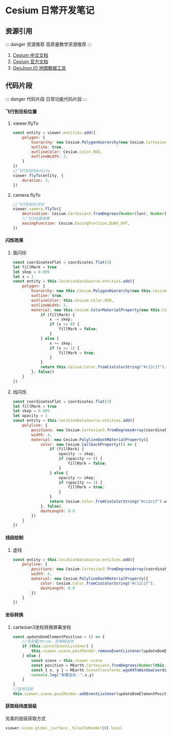 # Cesium 日常开发笔记

## 资源引用

::: danger 资源推荐
高质量教学资源推荐
:::

1. [Cesium 中文文档](http://cesium.cnzyr.com/pages/GeographicTilingScheme.html?classFilter=GeographicTilingScheme)
2. [Cesium 官方文档](https://cesium.com/learn/cesiumjs/ref-doc/Entity.html)
3. [GeoJson.IO 地图数据工具](https://geojson.io/)



## 代码片段

::: danger 代码片段
日常功能代码片段
:::

#### 飞行到目标位置

1. viewer.flyTo

   ```js
   const entity = viewer.entities.add({
       polygon: {
           hierarchy: new Cesium.PolygonHierarchy(new Cesium.Cartesian3.fromDegreesArray(cartesian3s)),
           outline: true,
           outlineColor: Cesium.Color.RED,
           outlineWidth: 2,
       }
   })
   //飞行到目标entity
   viewer.flyTo(entity, {
       duration: 3,
   })
   ```

   

2. camera.flyTo

   ```js
   //飞行到目标点位
   viewer.camera.flyTo({
       destination: Cesium.Cartesian3.fromDegrees(Number(lon), Number(lat), Number(height)),
       //飞行动画效果
       easingFunction: Cesium.EasingFunction.QUAD_OUT,
   })
   ```

   



#### 闪烁效果

1. 面闪烁

   ```js
   const coordinatesFlat = coordinates.flat(3)
   let fillMark = true
   let skep = 0.005
   let x = 1
   const entity = this.locationDataSource.entities.add({
       polygon: {
           hierarchy: new this.Cesium.PolygonHierarchy(new this.Cesium.Cartesian3.fromDegreesArray(coordinatesFlat)),
           outline: true,
           outlineColor: this.Cesium.Color.RED,
           outlineWidth: 2,
           material: new this.Cesium.ColorMaterialProperty(new this.Cesium.CallbackProperty(() => {
               if (fillMark) {
                   x -= skep;
                   if (x <= 0) {
                       fillMark = false;
                   }
               } else {
                   x += skep;
                   if (x >= 1) {
                       fillMark = true;
                   }
               }
               return this.Cesium.Color.fromCssColorString("#c12c1f").withAlpha(x);
           }, false))
       }
   })
   ```

   

2. 线闪烁

   ```js
   const coordinatesFlat = coordinates.flat(3)
   let fillMark = true
   let skep = 0.005
   let opacity = 1
   const entity = this.locationDataSource.entities.add({
       polyline: {
           positions: new Cesium.Cartesian3.fromDegreesArray(coordinatesFlat),
           width: 4,
           material: new Cesium.PolylineDashMaterialProperty({
               color: new Cesium.CallbackProperty(() => {
                   if (fillMark) {
                       opacity -= skep;
                       if (opacity <= 0) {
                           fillMark = false;
                       }
                   } else {
                       opacity += skep;
                       if (opacity >= 1) {
                           fillMark = true;
                       }
                   }
                   return Cesium.Color.fromCssColorString("#c12c1f").withAlpha(opacity);
               }, false),
               dashLength: 8.0
           })
       }
   })
   ```

   



#### 线段绘制

1. 虚线

   ```js
   const entity = this.locationDataSource.entities.add({
       polyline: {
           positions: new Cesium.Cartesian3.fromDegreesArray(coordinates),
           width: 4,
           material: new Cesium.PolylineDashMaterialProperty({
               color: Cesium.Color.fromCssColorString("#c12c1f"),
               dashLength: 8.0
           })
       }
   })
   ```

   



#### 坐标转换

1. cartesian3坐标转换屏幕坐标

   ```js
   const updateDomElementPosition = () => {
       //当变量为true，则销毁监听
       if (this.cancelEventListener) {
           this.viewer.scene.postRender.removeEventListener(updateDomElementPosition)
       } else {
           const scene = this.viewer.scene
           const position = MEarth.Cartesian3.fromDegrees(Number(this.lon), Number(this.lat), 0)
           const { x, y } = MEarth.SceneTransforms.wgs84ToWindowCoordinates(scene, position);
           console.log("屏幕坐标：",x,y)
       }
   }
   //监听回调
   this.viewer.scene.postRender.addEventListener(updateDomElementPosition)
   ```

   

#### 获取经纬度层级

另类的层级获取方式

```js
viewer.scene.globe._surface._tilesToRender[0].level
```

